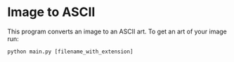 # Image to ASCII
This program converts an image to an ASCII art. To get an art of your image run:
```
python main.py [filename_with_extension]
```
